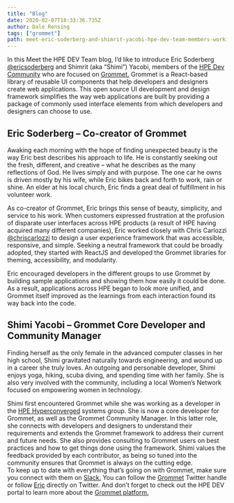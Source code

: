 ```yaml
---
title: "Blog"
date: 2020-02-07T18:33:36.735Z
author: Dale Rensing 
tags: ["grommet"]
path: meet-eric-soderberg-and-shimrit-yacobi-hpe-dev-team-members-working-on-g
---
```

In this Meet the HPE DEV Team blog, I’d like to introduce Eric Soderberg [@ericsoderberg](https://twitter.com/ericsoderberg?lang=en) and Shimrit (aka “Shimi”) Yacobi, members of the [HPE Dev Community](https://developer.hpe.com/community)  who are focused on [Grommet.](https://developer.hpe.com/platform/grommet/home) Grommet is a React-based library of reusable UI components that help developers and designers create web applications. This open source UI development and design framework simplifies the way web applications are built by providing a package of commonly used interface elements from which developers and designers can choose to use.

## Eric Soderberg – Co-creator of Grommet

Awaking each morning with the hope of finding unexpected beauty is the way Eric  best describes his approach to life. He is constantly seeking out the fresh, different, and creative – what he describes as the many reflections of God. He lives simply and with purpose. The one car he owns is driven mostly by his wife, while Eric bikes back and forth to work, rain or shine. An elder at his local church, Eric finds a great deal of fulfillment in his volunteer work. 

As co-creator of Grommet, Eric brings this sense of beauty, simplicity, and service to his work. When customers expressed frustration at the profusion of disparate user interfaces across HPE products (a result of HPE having acquired many different companies), Eric worked closely with Chris Carlozzi [@chriscarlozzi](https://twitter.com/chriscarlozzi?lang=en) to design a user experience framework that was accessible, responsive, and simple. Seeking a neutral framework that could be broadly adopted, they started with ReactJS and developed the Grommet libraries for theming, accessibility, and modularity.

Eric encouraged developers in the different groups to use Grommet by building sample applications and showing them how easily it could be done. As a result, applications across HPE began to look more unified, and Grommet itself improved as the learnings from each interaction found its way back into the code.

## Shimi Yacobi – Grommet Core Developer and Community Manager

Finding herself as the only female in the advanced computer classes in her high school, Shimi gravitated naturally towards engineering, and wound up in a career she truly loves. An outgoing and personable developer, Shimi enjoys yoga, hiking, scuba diving, and spending time with her family. She is also very involved with the community, including a local Women’s Network focused on empowering women in technology.

Shimi first encountered Grommet while she was working as a developer in the [HPE Hyperconverged](https://www.hpe.com/us/en/integrated-systems/hyper-converged.html) systems group. She is now a core developer for Grommet, as well as the Grommet Community Manager. In this latter role, she connects with developers and designers to understand their requirements and extends the Grommet framework to address their current and future needs. She also provides consulting to Grommet users on best practices and how to get things done using the framework. Shimi values the feedback provided by each contributor, as being so tuned into the community ensures that Grommet is always on the cutting edge.  
 To keep up to date with everything that’s going on with Grommet, make sure you connect with them on [Slack.](https://grommet.slack.com/) You can follow the [Grommet](https://twitter.com/grommet_io) Twitter handle or follow [Eric](https://twitter.com/ericsoderberg) directly on Twitter. And don’t forget to check out the HPE DEV portal to learn more about the [Grommet platform.](https://developer.hpe.com/platform/grommet/home)